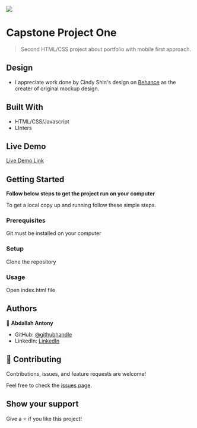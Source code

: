 ![](https://img.shields.io/badge/Microverse-blueviolet)

# Capstone Project One

>Second HTML/CSS project about portfolio with mobile first approach.

## Design

- I appreciate work done by Cindy Shin's design on [Behance](https://www.behance.net/gallery/29845175/CC-Global-Summit-2015) as the creater of original mockup design.


## Built With

- HTML/CSS/Javascript
- LInters

## Live Demo
[Live Demo Link](https://abdallahmalima.github.io/capstone-project-1)
## Getting Started

**Follow below steps to get the project run on your computer**



To get a local copy up and running follow these simple steps.

### Prerequisites
Git must be installed on your computer
### Setup
Clone the repository
### Usage
Open index.html file


## Authors

👤 **Abdallah Antony**

- GitHub: [@githubhandle](https://github.com/abdallahmalima)
- LinkedIn: [LinkedIn](https://www.linkedin.com/in/abdallah-malima-antony)



## 🤝 Contributing

Contributions, issues, and feature requests are welcome!

Feel free to check the [issues page](../../issues/).

## Show your support

Give a ⭐️ if you like this project!

